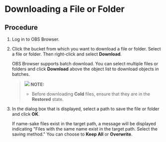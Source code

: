 # Downloading a File or Folder<a name="obs_03_0025"></a>

## Procedure<a name="section1224215314430"></a>

1.  Log in to OBS Browser.
2.  Click the bucket from which you want to download a file or folder. Select a file or folder. Then right-click and select  **Download**.

    OBS Browser supports batch download. You can select multiple files or folders and click  **Download**  above the object list to download objects in batches.

    >![](/images/icon-note.gif) **NOTE:**   
    >-   Before downloading  **Cold**  files, ensure that they are in the  **Restored**  state.  

3.  In the dialog box that is displayed, select a path to save the file or folder and click  **OK**.

    If name-sake files exist in the target path, a message will be displayed indicating "Files with the same name exist in the target path. Select the saving method." You can choose to  **Keep All**  or  **Overwrite**.


